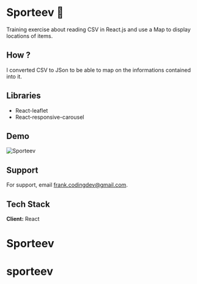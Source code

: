 # Sporteev 🏅

Training exercise about reading CSV in React.js and use a Map to display locations of items.

## How ?

I converted CSV to JSon to be able to map on the informations contained into it.

## Libraries

- React-leaflet
- React-responsive-carousel

## Demo

![Sporteev](../sporteev/src/assets/sporteev.png?raw=true "sporteev")

## Support

For support, email frank.codingdev@gmail.com.

## Tech Stack

**Client:** React

# Sporteev
# sporteev

